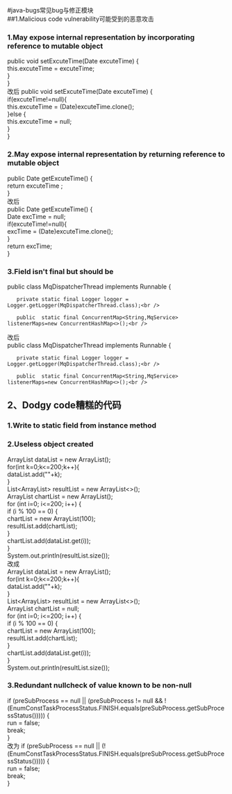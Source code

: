 #java-bugs常见bug与修正模块<br />
##1.Malicious code vulnerability可能受到的恶意攻击<br />
### 1.May expose internal representation by incorporating reference to mutable object<br />
   public void setExcuteTime(Date excuteTime) {<br />
           this.excuteTime = excuteTime;<br />
       }<br />
   }<br />
   改后
   public void setExcuteTime(Date excuteTime) {<br />
       if(excuteTime!=null){<br />
           this.excuteTime = (Date)excuteTime.clone();<br />
       }else {<br />
           this.excuteTime = null;<br />
       }<br />
   }<br />
### 2.May expose internal representation by returning reference to mutable object<br />
   public Date getExcuteTime() {<br />
       return excuteTime ;<br />
   }<br />
   改后<br />
   public Date getExcuteTime() {<br />
       Date excTime = null;<br />
       if(excuteTime!=null){<br />
           excTime = (Date)excuteTime.clone();<br />
       }<br />
       return excTime;<br />
   }<br />
###   3.Field isn't final but should be<br />
   public class MqDispatcherThread implements Runnable {<br />

       private static final Logger logger = Logger.getLogger(MqDispatcherThread.class);<br />

       public  static final ConcurrentMap<String,MqService> listenerMaps=new ConcurrentHashMap<>();<br />
   改后<br />
   public class MqDispatcherThread implements Runnable {<br />

       private static final Logger logger = Logger.getLogger(MqDispatcherThread.class);<br />

       public  static final ConcurrentMap<String,MqService> listenerMaps=new ConcurrentHashMap<>();<br />
##  2、Dodgy code糟糕的代码<br />
###   1.Write to static field from instance method<br />
###   2.Useless object created<br />
   ArrayList<String> dataList = new ArrayList<String>();<br />
   for(int k=0;k<=200;k++){<br />
       dataList.add(""+k);<br />
   }<br />
   List<ArrayList<String>> resultList = new ArrayList<>();<br />
   ArrayList<String> chartList = new ArrayList<String>();<br />
   for (int i=0; i<=200; i++) {<br />
       if (i % 100 == 0) {<br />
           chartList = new ArrayList<String>(100);<br />
           resultList.add(chartList);<br />
       }<br />
       chartList.add(dataList.get(i));<br />
   }<br />
   System.out.println(resultList.size());<br />
   改成<br />
   ArrayList<String> dataList = new ArrayList<String>();<br />
   for(int k=0;k<=200;k++){<br />
       dataList.add(""+k);<br />
   }<br />
   List<ArrayList<String>> resultList = new ArrayList<>();<br />
   ArrayList<String> chartList = null;<br />
   for (int i=0; i<=200; i++) {<br />
       if (i % 100 == 0) {<br />
           chartList = new ArrayList<String>(100);<br />
           resultList.add(chartList);<br />
       }<br />
       chartList.add(dataList.get(i));<br />
   }<br />
   System.out.println(resultList.size());<br />
###   3.Redundant nullcheck of value known to be non-null<br />
   if (preSubProcess == null || (preSubProcess != null && !(EnumConstTaskProcessStatus.FINISH.equals(preSubProcess.getSubProcessStatus())))) {<br />
       run = false;<br />
       break;<br />
   }<br />
   改为
   if (preSubProcess == null || (!(EnumConstTaskProcessStatus.FINISH.equals(preSubProcess.getSubProcessStatus())))) {<br />
       run = false;<br />
       break;<br />
   }<br />


